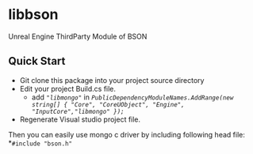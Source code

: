 # libbson
Unreal Engine ThirdParty Module of BSON
## Quick Start
* Git clone this package into your project source directory
* Edit your project Build.cs file.
  * add *`"libmongo"`* in *`PublicDependencyModuleNames.AddRange(new string[] { "Core", "CoreUObject", "Engine", "InputCore","libmongo" });`*
* Regenerate Visual studio project file.

Then you can easily use mongo c driver by including following head file:
*`#include "bson.h"`

